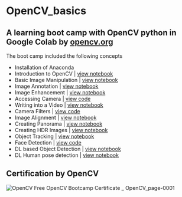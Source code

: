 # OpenCV_basics
A learning boot camp with OpenCV python in Google Colab by [opencv.org](opencv.org)
---
The boot camp included the following concepts
- Installation of Anaconda
- Introduction to OpenCV      | [view notebook](https://github.com/RanjanRaj07/OpenCV_basics/blob/main/GettingStartedOpenCV.ipynb)
- Basic Image Manipulation    | [view notebook](https://github.com/RanjanRaj07/OpenCV_basics/blob/main/Basic_Image_Manipulation.ipynb)
- Image Annotation            | [view notebook](https://github.com/RanjanRaj07/OpenCV_basics/blob/main/Image_Annotations.ipynb)
- Image Enhancement           | [view notebook](https://github.com/RanjanRaj07/OpenCV_basics/blob/main/Image_Enhancement.ipynb)
- Accessing Camera            | [view code](https://github.com/RanjanRaj07/OpenCV_basics/blob/main/cv_camerAccess.py)
- Writing into a Video        | [view notebook](https://github.com/RanjanRaj07/OpenCV_basics/blob/main/VideoWriting.ipynb)
- Camera Filters              | [view code](https://github.com/RanjanRaj07/OpenCV_basics/blob/main/cv_camera_filters.py)
- Image Alignment             | [view notebook](https://github.com/RanjanRaj07/OpenCV_basics/blob/main/Image_Aligning.ipynb)
- Creating Panorama           | [view notebook](https://github.com/RanjanRaj07/OpenCV_basics/blob/main/Creating_Panoramas.ipynb)
- Creating HDR Images         | [view notebook](https://github.com/RanjanRaj07/OpenCV_basics/blob/main/HDR_Image.ipynb)
- Object Tracking             | [view notebook](https://github.com/RanjanRaj07/OpenCV_basics/blob/main/Object_Tracking.ipynb)
- Face Detection              | [view code](https://github.com/RanjanRaj07/OpenCV_basics/blob/main/face_detection.py)
- DL based Object Detection   | [view notebook](https://github.com/RanjanRaj07/OpenCV_basics/blob/main/DL_Based_ObjectDetection.ipynb)
- DL Human pose detection     | [view notebook](https://github.com/RanjanRaj07/OpenCV_basics/blob/main/DL_Human_pose_detection.ipynb)

## Certification by OpenCV 
![OpenCV Free OpenCV Bootcamp Certificate _ OpenCV_page-0001](https://github.com/RanjanRaj07/OpenCV_basics/assets/119508085/78900726-54d6-4552-83bb-3c7e1da699d6)
